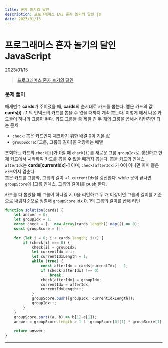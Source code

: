 ```yaml
---
title: 혼자 놀기의 달인
description: 프로그래머스 LV2 혼자 놀기의 달인 js
date: 2023/01/15
---
```


# 프로그래머스 혼자 놀기의 달인 JavaScript
<div class="flex justify-end text-sm">2023/01/15</div>

> <a href="https://school.programmers.co.kr/learn/courses/30/lessons/131130" target="_blank" class="font-bold">프로그래머스 혼자 놀기의 달인</a>

### 문제 풀이
매개변수 **cards**가 주어졌을 때, **cards**의 순서대로 카드를 뽑는다. 뽑은 카드의 값 **cards\[i] - 1** 의 인덱스의 카드를 뽑을 수 없을 때까지 계속 뽑는다. 이렇게 해서 나온 카드들이 하나의 그룹이 된다. 카드 그룹들 중 제일 긴 두 개의 그룹을 곱해서 리턴하면 되는 문제

- `check`: 뽑은 카드인지 체크하기 위한 배열 0이 기본 값
- `groupScore`: [그룹, 그룹의 길이]을 저장하는 배열

조회하는 카드의 `check[i]`가 0일 때 `check[i]`를 새로운 그룹 `groupIdx`로 갱신하고 현재 카드에서 시작하여 카드를 뽑을 수 없을 때까지 뽑는다. 뽑을 카드의 인덱스 `afterIdx`는 **cards\[currentIdx]-1** 이며, `check[afterIdx]`가 0이 아니면 이미 뽑은 카드여서 멈춘다.  
뽑은 카드를 그룹화, 그룹의 길이 +1, `currentIdx`을 갱신한다. while 문이 끝나면 `groupScore`에 \[그룹 인덱스, 그룹의 길이]를 push 한다.

카드를 다 뽑았을 때 그룹이 하나일 시 0을 리턴하고 두 개 이상이면 그룹의 길이를 기준으로 내림차순으로 정렬해 `groupScore` idx 0, 1의 그룹의 길이를 곱해 리턴  

``` js
function solution(cards) {
    let answer = 0;    
    let groupIdx = 1;
    const check = [...new Array(cards.length)].map(() => 0);
    const groupScore = [];
    
    for (let i = 0; i < cards.length; i++) {
        if (check[i] === 0) {
            check[i] = groupIdx;
            let currentIdx = i;
            let currentIdxLength = 1;
            while (true) {
                const afterIdx = cards[currentIdx] - 1;
                if (check[afterIdx] !== 0)
                    break;
                check[afterIdx] = groupIdx;
                currentIdx = afterIdx;
                currentIdxLength++;
            }
            groupScore.push([groupIdx, currentIdxLength]);
            groupIdx++;
        }
    }
    groupScore.sort((a, b) => b[1]-a[1]);
    answer = groupScore.length > 1 ?  groupScore[0][1] * groupScore[1][1] : 0;
        
    return answer;
}

```

---

